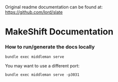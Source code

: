 Original readme documentation can be found at: https://github.com/lord/slate

# MakeShift Documentation

### How to run/generate the docs locally

```
bundle exec middleman serve
```

You may want to use a different port:

```
bundle exec middleman serve -p3031
```
